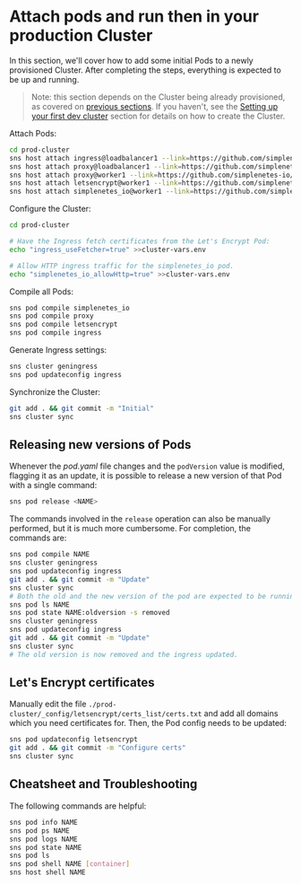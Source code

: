 # Attach pods and run then in your production Cluster

In this section, we'll cover how to add some initial Pods to a newly provisioned Cluster. After completing the steps, everything is expected to be up and running.
> Note: this section depends on the Cluster being already provisioned, as covered on [previous sections](DEVCLUSTER.md). If you haven't, see the [Setting up your first dev cluster](DEVCLUSTER.md) section for details on how to create the Cluster.


Attach Pods:  
```sh
cd prod-cluster
sns host attach ingress@loadbalancer1 --link=https://github.com/simplenetes-io/ingress
sns host attach proxy@loadbalancer1 --link=https://github.com/simplenetes-io/proxy
sns host attach proxy@worker1 --link=https://github.com/simplenetes-io/proxy
sns host attach letsencrypt@worker1 --link=https://github.com/simplenetes-io/letsencrypt.git
sns host attach simplenetes_io@worker1 --link=https://github.com/simplenetes-io/simplenetes_io.git
```

Configure the Cluster:  
```sh
cd prod-cluster

# Have the Ingress fetch certificates from the Let's Encrypt Pod:
echo "ingress_useFetcher=true" >>cluster-vars.env

# Allow HTTP ingress traffic for the simplenetes_io pod.
echo "simplenetes_io_allowHttp=true" >>cluster-vars.env
```

Compile all Pods:  
```sh
sns pod compile simplenetes_io
sns pod compile proxy
sns pod compile letsencrypt
sns pod compile ingress
```

Generate Ingress settings:  
```sh
sns cluster geningress
sns pod updateconfig ingress
```

Synchronize the Cluster:  
```sh
git add . && git commit -m "Initial"
sns cluster sync
```

## Releasing new versions of Pods
Whenever the _pod.yaml_ file changes and the `podVersion` value is modified, flagging it as an update, it is possible to release a new version of that Pod with a single command:
```sh
sns pod release <NAME>
```

The commands involved in the `release` operation can also be manually performed, but it is much more cumbersome. For completion, the commands are:
```sh
sns pod compile NAME
sns cluster geningress
sns pod updateconfig ingress
git add . && git commit -m "Update"
sns cluster sync
# Both the old and the new version of the pod are expected to be running at the same time and sharing traffic
sns pod ls NAME
sns pod state NAME:oldversion -s removed
sns cluster geningress
sns pod updateconfig ingress
git add . && git commit -m "Update"
sns cluster sync
# The old version is now removed and the ingress updated.
```

## Let's Encrypt certificates
Manually edit the file `./prod-cluster/_config/letsencrypt/certs_list/certs.txt` and add all domains which you need certificates for.
Then, the Pod config needs to be updated:  
```sh
sns pod updateconfig letsencrypt
git add . && git commit -m "Configure certs"
sns cluster sync
```

## Cheatsheet and Troubleshooting
The following commands are helpful:  
```sh
sns pod info NAME
sns pod ps NAME
sns pod logs NAME
sns pod state NAME
sns pod ls
sns pod shell NAME [container]
sns host shell NAME
```
